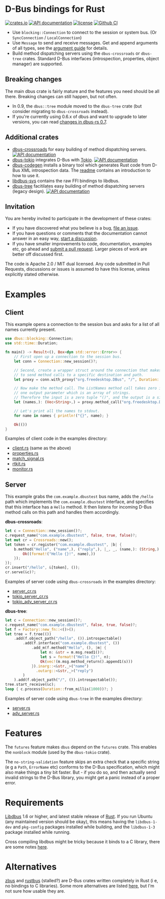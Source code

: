 D-Bus bindings for Rust
=======================

[![crates.io](https://img.shields.io/crates/v/dbus.svg)](https://crates.io/crates/dbus)
[![API documentation](https://docs.rs/dbus/badge.svg)](https://docs.rs/dbus)
[![license](https://img.shields.io/crates/l/dbus.svg)](https://crates.io/crates/dbus)
[![Github CI](https://github.com/diwic/dbus-rs/actions/workflows/dbus-rs-github-ci.yml/badge.svg)](https://github.com/diwic/dbus-rs/actions/workflows/dbus-rs-github-ci.yml/badge.svg)

 * Use `blocking::Connection` to connect to the session or system bus. (Or `SyncConnection` / `LocalConnection`)
 * Use `Message` to send and receive messages. Get and append arguments of all types, see the [argument guide](dbus/examples/argument_guide.md) for details.
 * Build method dispatching servers using the `dbus-crossroads` or `dbus-tree` crates.
   Standard D-Bus interfaces (introspection, properties, object manager) are supported.

Breaking changes
----------------

The main dbus crate is fairly mature and the features you need should be all there. Breaking changes can still happen, but not often.

 * In 0.9, the `dbus::tree` module moved to the `dbus-tree` crate (but consider migrating to `dbus-crossroads` instead).
 * If you're currently using 0.6.x of dbus and want to upgrade to later versions, you can read [changes in dbus-rs 0.7](dbus/changes-in-0.7.md).


Additional crates
-----------------

 * [dbus-crossroads](http://crates.io/crates/dbus-crossroads/) for easy building of method
    dispatching servers. [![API documentation](https://docs.rs/dbus-crossroads/badge.svg)](https://docs.rs/dbus-crossroads)
 * [dbus-tokio](http://crates.io/crates/dbus-tokio/) integrates D-Bus with [Tokio](http://tokio.rs). [![API documentation](https://docs.rs/dbus-tokio/badge.svg)](https://docs.rs/dbus-tokio)
 * [dbus-codegen](http://crates.io/crates/dbus-codegen/) installs a binary tool which generates Rust code from D-Bus XML introspection data. The [readme](https://github.com/diwic/dbus-rs/tree/master/dbus-codegen) contains an introduction to how to use it.
 * [libdbus-sys](http://crates.io/crates/libdbus-sys/) contains the raw FFI bindings to libdbus.
 * [dbus-tree](http://crates.io/crates/dbus-tree/) facitilates easy building of method
    dispatching servers (legacy design). [![API documentation](https://docs.rs/dbus-tree/badge.svg)](https://docs.rs/dbus-tree)

Invitation
----------

You are hereby invited to participate in the development of these crates:

 * If you have discovered what you believe is a bug, [file an issue](https://github.com/diwic/dbus-rs/issues).
 * If you have questions or comments that the documentation cannot answer in an easy way, [start a discussion](https://github.com/diwic/dbus-rs/discussions).
 * If you have smaller improvements to code, documentation, examples etc, go ahead and [submit a pull request](https://github.com/diwic/dbus-rs/pulls).
   Larger pieces of work are better off discussed first.

The code is Apache 2.0 / MIT dual licensed. Any code submitted in Pull Requests, discussions or issues is assumed to have this license,
unless explicitly stated otherwise.


Examples
========

Client
------

This example opens a connection to the session bus and asks for a list of all names currently present.

```rust
use dbus::blocking::Connection;
use std::time::Duration;

fn main() -> Result<(), Box<dyn std::error::Error>> {
    // First open up a connection to the session bus.
    let conn = Connection::new_session()?;

    // Second, create a wrapper struct around the connection that makes it easy
    // to send method calls to a specific destination and path.
    let proxy = conn.with_proxy("org.freedesktop.DBus", "/", Duration::from_millis(5000));

    // Now make the method call. The ListNames method call takes zero input parameters and
    // one output parameter which is an array of strings.
    // Therefore the input is a zero tuple "()", and the output is a single tuple "(names,)".
    let (names,): (Vec<String>,) = proxy.method_call("org.freedesktop.DBus", "ListNames", ())?;

    // Let's print all the names to stdout.
    for name in names { println!("{}", name); }

    Ok(())
}
```

Examples of client code in the examples directory:

 * [client.rs](https://github.com/diwic/dbus-rs/tree/master/dbus/examples/client.rs) (same as the above)
 * [properties.rs](https://github.com/diwic/dbus-rs/tree/master/dbus/examples/properties.rs)
 * [match_signal.rs](https://github.com/diwic/dbus-rs/tree/master/dbus/examples/match_signal.rs)
 * [rtkit.rs](https://github.com/diwic/dbus-rs/tree/master/dbus/examples/rtkit.rs)
 * [monitor.rs](https://github.com/diwic/dbus-rs/tree/master/dbus/examples/monitor.rs)

Server
------

This example grabs the `com.example.dbustest` bus name, adds the `/hello` path
which implements the `com.example.dbustest` interface, and specifies that this
interface has a `Hello` method.
It then listens for incoming D-Bus method calls on this path and handles them accordingly.

**dbus-crossroads**:

```rust
let c = Connection::new_session()?;
c.request_name("com.example.dbustest", false, true, false)?;
let mut cr = Crossroads::new();
let token = cr.register("com.example.dbustest", |b| {
    b.method("Hello", ("name",), ("reply",), |_, _, (name,): (String,)| {
        Ok((format!("Hello {}!", name),))
    });
});
cr.insert("/hello", &[token], ());
cr.serve(&c)?;
```

Examples of server code using `dbus-crossroads` in the examples directory:

 * [server_cr.rs](https://github.com/diwic/dbus-rs/blob/master/dbus-crossroads/examples/server_cr.rs)
 * [tokio_server_cr.rs](https://github.com/diwic/dbus-rs/blob/master/dbus-tokio/examples/tokio_server_cr.rs)
 * [tokio_adv_server_cr.rs](https://github.com/diwic/dbus-rs/blob/master/dbus-tokio/examples/tokio_adv_server_cr.rs)

**dbus-tree**:

```rust
let c = Connection::new_session()?;
c.request_name("com.example.dbustest", false, true, false)?;
let f = Factory::new_fn::<()>();
let tree = f.tree(())
    .add(f.object_path("/hello", ()).introspectable()
        .add(f.interface("com.example.dbustest", ())
            .add_m(f.method("Hello", (), |m| {
                let n: &str = m.msg.read1()?;
                let s = format!("Hello {}!", n);
                Ok(vec!(m.msg.method_return().append1(s)))
            }).inarg::<&str,_>("name")
              .outarg::<&str,_>("reply")
        )
    ).add(f.object_path("/", ()).introspectable());
tree.start_receive(&c);
loop { c.process(Duration::from_millis(1000))?; }
```

Examples of server code using `dbus-tree` in the examples directory:

 * [server.rs](https://github.com/diwic/dbus-rs/tree/master/dbus-tree/examples/server.rs)
 * [adv_server.rs](https://github.com/diwic/dbus-rs/tree/master/dbus-tree/examples/adv_server.rs)

Features
========

The `futures` feature makes `dbus` depend on the `futures` crate. This enables the `nonblock` module (used by the `dbus-tokio` crate).

The `no-string-validation` feature skips an extra check that a specific string (e g a `Path`, `ErrorName` etc) conforms to the D-Bus specification, which might also make things a tiny bit faster. But - if you do so, and then actually send invalid strings to the D-Bus library, you might get a panic instead of a proper error.

Requirements
============

[Libdbus](https://dbus.freedesktop.org/releases/dbus/) 1.6 or higher, and latest stable release of [Rust](https://www.rust-lang.org/). If you run Ubuntu (any maintained version should be okay), this means having the `libdbus-1-dev` and `pkg-config` packages installed while building, and the `libdbus-1-3` package installed while running.

Cross compiling libdbus might be tricky because it binds to a C library, there are some notes [here](https://github.com/diwic/dbus-rs/blob/master/libdbus-sys/cross_compile.md).

Alternatives
============

[zbus](https://gitlab.freedesktop.org/dbus/zbus) and [rustbus](https://github.com/KillingSpark/rustbus) (stalled?) are D-Bus crates
written completely in Rust (i e, no bindings to C libraries).
Some more alternatives are listed [here](https://github.com/KillingSpark/rust-dbus-comparisons), but I'm not sure how usable they are.
